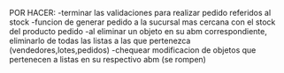 POR HACER:
-terminar las validaciones para realizar pedido referidos al stock
-funcion de generar pedido a la sucursal mas cercana con el stock del producto pedido
-al eliminar un objeto en su abm correspondiente, eliminarlo de todas las listas a las que pertenezca (vendedores,lotes,pedidos)
-chequear modificacion de objetos que pertenecen a listas en su respectivo abm (se rompen)
